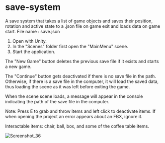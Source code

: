 # save-system
A save system that takes a list of game objects and saves their position, rotation and active state to a .json file on game exit and loads data on game start.
File name : save.json

1. Open with Unity.
2. In the "Scenes" folder first open the "MainMenu" scene.
3. Start the application.

The "New Game" button deletes the previous save file if it exists and starts a new game.

The "Continue" button gets deactivated if there is no save file in the path. Otherwise, if there is a save file in the computer, it will load the saved data, thus loading the scene as it was left before exiting the game.

When the scene scene loads, a message will appear in the console indicating the path of the save file in the computer.

Note: Press E to grab and throw items and left click to deactivate items. If when opening the project an error appears about an FBX, ignore it.

Interactable items: chair, ball, box, and some of the coffee table items.

![Screenshot_36](https://user-images.githubusercontent.com/129271569/229304932-70e8aa1a-7c14-4510-9c3b-766bef64829f.png)

